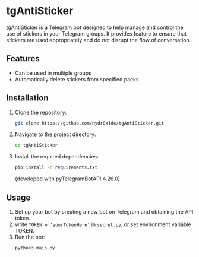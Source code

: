 # tgAntiSticker

tgAntiSticker is a Telegram bot designed to help manage and control the use of stickers in your Telegram groups. It provides feature to ensure that stickers are used appropriately and do not disrupt the flow of conversation.

## Features

- Can be used in multiple groups
- Automatically delete stickers from specified packs

## Installation

1. Clone the repository:
    ```sh
    git clone https://github.com/Hydr0x1de/tgAntiSticker.git
    ```
2. Navigate to the project directory:
    ```sh
    cd tgAntiSticker
    ```
3. Install the required dependencies:
    ```sh
    pip install -r requirements.txt
    ```
    (developed with pyTelegramBotAPI 4.26.0)

## Usage

1. Set up your bot by creating a new bot on Telegram and obtaining the API token.
2. write `TOKEN = 'yourTokenHere'` in `secret.py`, or set environment variable TOKEN.
3. Run the bot:
    ```sh
    python3 main.py
    ```

